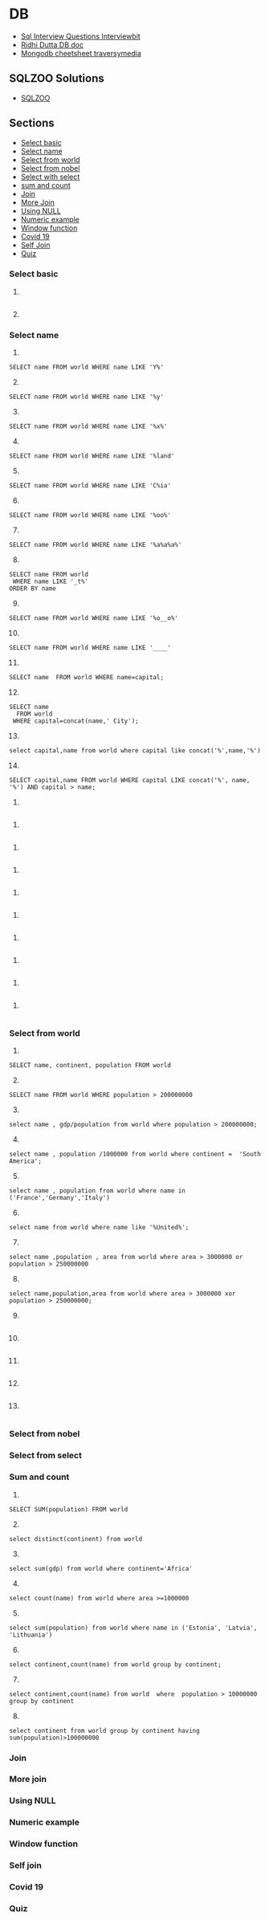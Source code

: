 # DB

- [Sql Interview Questions Interviewbit](https://www.interviewbit.com/sql-interview-questions/)
- [Ridhi Dutta DB doc](https://docs.google.com/document/d/1KZ5mxEwyWjnHyh7ZG8IJtalDpqf-zvRIUC0BS5mpZ-o/edit)
- [Mongodb cheetsheet traversymedia](https://gist.github.com/bradtraversy/f407d642bdc3b31681bc7e56d95485b6)

## SQLZOO Solutions 

- [SQLZOO](https://sqlzoo.net/wiki/SQL_Tutorial)

## Sections 

- [Select basic](https://github.com/bhagat-hrishi/Cs-fundamentals/tree/main/DB#select-basic)
- [Select name](https://github.com/bhagat-hrishi/Cs-fundamentals/tree/main/DB#select-name)
- [Select from world](https://github.com/bhagat-hrishi/Cs-fundamentals/tree/main/DB#select-from-world)
- [Select from nobel](https://github.com/bhagat-hrishi/Cs-fundamentals/tree/main/DB#select-from-nobel)
- [Select with select](https://github.com/bhagat-hrishi/Cs-fundamentals/tree/main/DB#select-from-select)
- [sum and count](https://github.com/bhagat-hrishi/Cs-fundamentals/tree/main/DB#sum-and-count)
- [Join](https://github.com/bhagat-hrishi/Cs-fundamentals/tree/main/DB#join)
- [More Join](https://github.com/bhagat-hrishi/Cs-fundamentals/tree/main/DB#more-join)
- [Using NULL](https://github.com/bhagat-hrishi/Cs-fundamentals/tree/main/DB#using-null)
- [Numeric example](https://github.com/bhagat-hrishi/Cs-fundamentals/tree/main/DB#numeric-example)
- [Window function](https://github.com/bhagat-hrishi/Cs-fundamentals/tree/main/DB#numeric-example)
- [Covid 19](https://github.com/bhagat-hrishi/Cs-fundamentals/tree/main/DB#covid-19)
- [Self Join](https://github.com/bhagat-hrishi/Cs-fundamentals/tree/main/DB#self-join)
- [Quiz](https://github.com/bhagat-hrishi/Cs-fundamentals/tree/main/DB#quiz)

### Select basic
1.
```
```
2.

### Select name
1.
```
SELECT name FROM world WHERE name LIKE 'Y%'
```
2.
```
SELECT name FROM world WHERE name LIKE '%y'
```
3.
```
SELECT name FROM world WHERE name LIKE '%x%'
```
4.
```
SELECT name FROM world WHERE name LIKE '%land'
```
5.
```
SELECT name FROM world WHERE name LIKE 'C%ia'
```
6.
```
SELECT name FROM world WHERE name LIKE '%oo%'
```
7.
```
SELECT name FROM world WHERE name LIKE '%a%a%a%'
```
8.
```
SELECT name FROM world
 WHERE name LIKE '_t%'
ORDER BY name
```
9.
```
SELECT name FROM world WHERE name LIKE '%o__o%'
```
10.
```
SELECT name FROM world WHERE name LIKE '____'
```
11.
```
SELECT name  FROM world WHERE name=capital;
```
12.
```
SELECT name
  FROM world
 WHERE capital=concat(name,' City');
```
13.
```
select capital,name from world where capital like concat('%',name,'%')
```
14.
```
SELECT capital,name FROM world WHERE capital LIKE concat('%', name, '%') AND capital > name;
```
1.
```
```
1.
```
```
1.
```
```
1.
```
```
1.
```
```
1.
```
```
1.
```
```
1.
```
```
1.
```
```
1.
```
```
### Select from world
1.
```
SELECT name, continent, population FROM world
```
2.
```
SELECT name FROM world WHERE population > 200000000
```
3.
```
select name , gdp/population from world where population > 200000000;
```
4.
```
select name , population /1000000 from world where continent =  'South America';
```
5.
```
select name , population from world where name in ('France','Germany','Italy')
```
6.
```
select name from world where name like '%United%';
```
7.
```
select name ,population , area from world where area > 3000000 or population > 250000000
```
8.
```
select name,population,area from world where area > 3000000 xor population > 250000000;
```
9.
```
```
10.
```
```
11.
```
```
12.
```
```
13.
```
```
### Select from nobel
### Select from select
### Sum and count 
1.
```
SELECT SUM(population) FROM world
```
2.
```
select distinct(continent) from world
```
3.
```
select sum(gdp) from world where continent='Africa'
```
4.
```
select count(name) from world where area >=1000000
```
5.
```
select sum(population) from world where name in ('Estonia', 'Latvia', 'Lithuania')
```
6.
```
select continent,count(name) from world group by continent;
```
7.
```
select continent,count(name) from world  where  population > 10000000 group by continent 
```
8.
```
select continent from world group by continent having sum(population)>100000000
```


### Join
### More join
### Using NULL
### Numeric example 
### Window function
### Self join 
### Covid 19
### Quiz   



